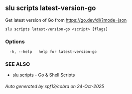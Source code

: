 ## slu scripts latest-version-go

Get latest version of Go from https://go.dev/dl/?mode=json

```
slu scripts latest-version-go <script> [flags]
```

### Options

```
  -h, --help   help for latest-version-go
```

### SEE ALSO

* [slu scripts](slu_scripts.md)	 - Go & Shell Scripts

###### Auto generated by spf13/cobra on 24-Oct-2025
